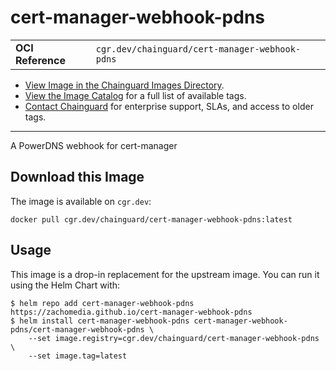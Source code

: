 <!--monopod:start-->
# cert-manager-webhook-pdns
| | |
| - | - |
| **OCI Reference** | `cgr.dev/chainguard/cert-manager-webhook-pdns` |


* [View Image in the Chainguard Images Directory](https://images.chainguard.dev/directory/image/cert-manager-webhook-pdns/overview).
* [View the Image Catalog](https://console.chainguard.dev/images/catalog) for a full list of available tags.
* [Contact Chainguard](https://www.chainguard.dev/chainguard-images) for enterprise support, SLAs, and access to older tags.

---
<!--monopod:end-->

<!--overview:start-->
A PowerDNS webhook for cert-manager
<!--overview:end-->

<!--getting:start-->
## Download this Image
The image is available on `cgr.dev`:

```
docker pull cgr.dev/chainguard/cert-manager-webhook-pdns:latest
```
<!--getting:end-->

<!--body:start-->
## Usage

This image is a drop-in replacement for the upstream image.
You can run it using the Helm Chart with:

```shell
$ helm repo add cert-manager-webhook-pdns https://zachomedia.github.io/cert-manager-webhook-pdns
$ helm install cert-manager-webhook-pdns cert-manager-webhook-pdns/cert-manager-webhook-pdns \
    --set image.registry=cgr.dev/chainguard/cert-manager-webhook-pdns \
    --set image.tag=latest
```
<!--body:end-->
